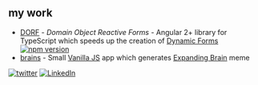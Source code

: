 ## my work

- [DORF](http://mat3e.github.io/dorf) - _Domain Object Reactive Forms_ - Angular 2+ library for TypeScript which speeds up the creation of [Dynamic Forms](https://angular.io/docs/ts/latest/cookbook/dynamic-form.html) [![npm version](https://img.shields.io/npm/v/dorf.svg)](https://www.npmjs.com/package/dorf)
- [brains](https://mat3e.github.io/brains/) - Small [Vanilla JS](http://vanilla-js.com/) app which generates [Expanding Brain](http://knowyourmeme.com/memes/expanding-brain) meme

[![twitter](https://twitter.com/favicon.ico)](https://twitter.com/chrzonsti)
[![LinkedIn](https://www.linkedin.com/favicon.ico)](https://www.linkedin.com/in/mateusz-chrzonstowski-916617109/)
